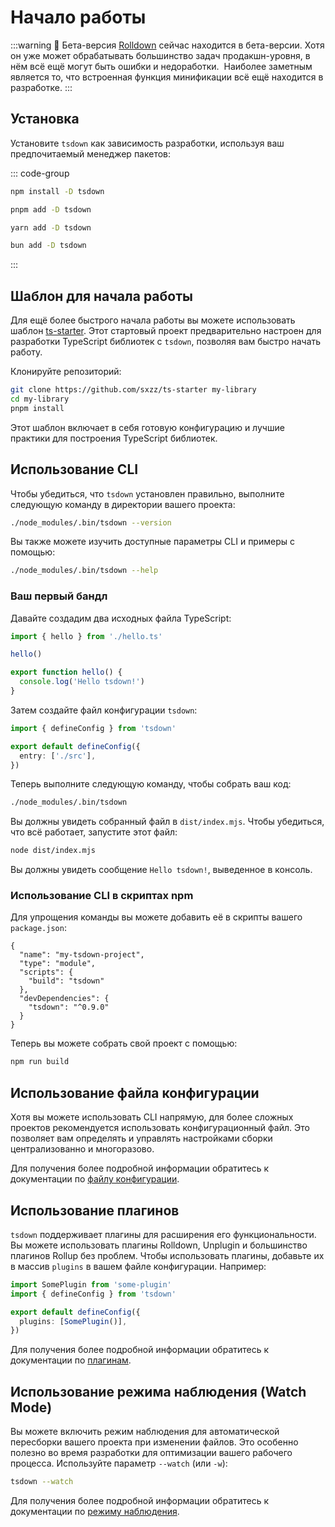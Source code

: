 # Начало работы

:::warning 🚧 Бета-версия
[Rolldown](https://rolldown.rs) сейчас находится в бета-версии. Хотя он уже может обрабатывать большинство задач продакшн-уровня, в нём всё ещё могут быть ошибки и недоработки.  Наиболее заметным является то, что встроенная функция минификации всё ещё находится в разработке.
:::

## Установка

Установите `tsdown` как зависимость разработки, используя ваш предпочитаемый менеджер пакетов:

::: code-group

```sh [npm]
npm install -D tsdown
```

```sh [pnpm]
pnpm add -D tsdown
```

```sh [yarn]
yarn add -D tsdown
```

```sh [bun]
bun add -D tsdown
```

:::

## Шаблон для начала работы

Для ещё более быстрого начала работы вы можете использовать шаблон [ts-starter](https://github.com/sxzz/ts-starter). Этот стартовый проект предварительно настроен для разработки TypeScript библиотек с `tsdown`, позволяя вам быстро начать работу.

Клонируйте репозиторий:

```bash
git clone https://github.com/sxzz/ts-starter my-library
cd my-library
pnpm install
```

Этот шаблон включает в себя готовую конфигурацию и лучшие практики для построения TypeScript библиотек.

## Использование CLI

Чтобы убедиться, что `tsdown` установлен правильно, выполните следующую команду в директории вашего проекта:

```sh
./node_modules/.bin/tsdown --version
```

Вы также можете изучить доступные параметры CLI и примеры с помощью:

```sh
./node_modules/.bin/tsdown --help
```

### Ваш первый бандл

Давайте создадим два исходных файла TypeScript:

```ts [src/index.ts]
import { hello } from './hello.ts'

hello()
```

```ts [src/hello.ts]
export function hello() {
  console.log('Hello tsdown!')
}
```

Затем создайте файл конфигурации `tsdown`:

```ts [tsdown.config.ts]
import { defineConfig } from 'tsdown'

export default defineConfig({
  entry: ['./src'],
})
```

Теперь выполните следующую команду, чтобы собрать ваш код:

```sh
./node_modules/.bin/tsdown
```

Вы должны увидеть собранный файл в `dist/index.mjs`. Чтобы убедиться, что всё работает, запустите этот файл:

```sh
node dist/index.mjs
```

Вы должны увидеть сообщение `Hello tsdown!`, выведенное в консоль.

### Использование CLI в скриптах npm

Для упрощения команды вы можете добавить её в скрипты вашего `package.json`:

```json{5} [package.json]
{
  "name": "my-tsdown-project",
  "type": "module",
  "scripts": {
    "build": "tsdown"
  },
  "devDependencies": {
    "tsdown": "^0.9.0"
  }
}
```

Теперь вы можете собрать свой проект с помощью:

```sh
npm run build
```

## Использование файла конфигурации

Хотя вы можете использовать CLI напрямую, для более сложных проектов рекомендуется использовать конфигурационный файл. Это позволяет вам определять и управлять настройками сборки централизованно и многоразово.

Для получения более подробной информации обратитесь к документации по [файлу конфигурации](./config-file.md).

## Использование плагинов

`tsdown` поддерживает плагины для расширения его функциональности. Вы можете использовать плагины Rolldown, Unplugin и большинство плагинов Rollup без проблем. Чтобы использовать плагины, добавьте их в массив `plugins` в вашем файле конфигурации. Например:

```ts [tsdown.config.ts]
import SomePlugin from 'some-plugin'
import { defineConfig } from 'tsdown'

export default defineConfig({
  plugins: [SomePlugin()],
})
```

Для получения более подробной информации обратитесь к документации по [плагинам](./plugins.md).

## Использование режима наблюдения  (Watch Mode)

Вы можете включить режим наблюдения для автоматической пересборки вашего проекта при изменении файлов. Это особенно полезно во время разработки для оптимизации вашего рабочего процесса. Используйте параметр `--watch` (или `-w`):

```bash
tsdown --watch
```

Для получения более подробной информации обратитесь к документации по [режиму наблюдения](./watch-mode.md).
